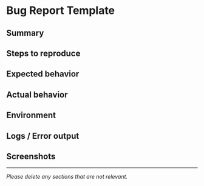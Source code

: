 # Bug Report Template

## Summary

## Steps to reproduce

## Expected behavior

## Actual behavior

## Environment

## Logs / Error output

## Screenshots

---
*Please delete any sections that are not relevant.*